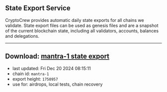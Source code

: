 ## State Export Service
CryptoCrew provides automatic daily state exports for all chains we validate. State export files can be used as genesis files and are a snapshot of the current blockchain state, including all validators, accounts, balances and delegations.

---
**Download: [mantra-1 state export](https://dl-eu2.ccvalidators.com/SERVICE/mantrachain/mantra-1_export_1750957.json)**
---

- last updated: Fri Dec 20 2024 08:15:11
- chain id: `mantra-1`
- export height: `1750957`
- use for: airdrops, local tests, chain recovery
